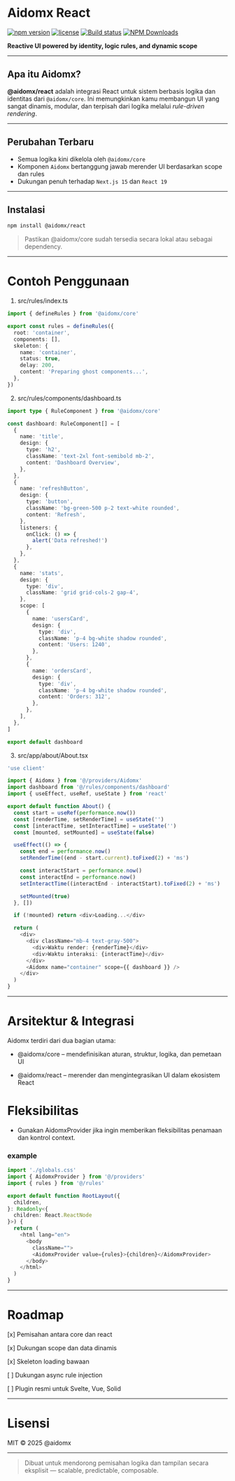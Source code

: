 # Aidomx React

[![npm version](https://img.shields.io/npm/v/@aidomx/react?color=blue&label=npm)](https://www.npmjs.com/package/@aidomx/react)
[![license](https://img.shields.io/npm/l/@aidomx/react?cacheSeconds=60)](LICENSE)
[![Build status](https://github.com/aidomx/react/actions/workflows/ci.yml/badge.svg)](#)
[![NPM Downloads](https://img.shields.io/npm/dw/%40aidomx%2Freact)](#)

**Reactive UI powered by identity, logic rules, and dynamic scope**

---

## Apa itu Aidomx?

**@aidomx/react** adalah integrasi React untuk sistem berbasis logika dan identitas dari `@aidomx/core`. Ini memungkinkan kamu membangun UI yang sangat dinamis, modular, dan terpisah dari logika melalui _rule-driven rendering_.

---

## Perubahan Terbaru

- Semua logika kini dikelola oleh `@aidomx/core`
- Komponen `Aidomx` bertanggung jawab merender UI berdasarkan scope dan rules
- Dukungan penuh terhadap `Next.js 15` dan `React 19`


---

## Instalasi

```bash
npm install @aidomx/react
```
> Pastikan @aidomx/core sudah tersedia secara lokal atau sebagai dependency.

---

# Contoh Penggunaan

1. src/rules/index.ts

```ts
import { defineRules } from '@aidomx/core'

export const rules = defineRules({
  root: 'container',
  components: [],
  skeleton: {
    name: 'container',
    status: true,
    delay: 200,
    content: 'Preparing ghost components...',
  },
})
```

2. src/rules/components/dashboard.ts

```ts
import type { RuleComponent } from '@aidomx/core'

const dashboard: RuleComponent[] = [
  {
    name: 'title',
    design: {
      type: 'h2',
      className: 'text-2xl font-semibold mb-2',
      content: 'Dashboard Overview',
    },
  },
  {
    name: 'refreshButton',
    design: {
      type: 'button',
      className: 'bg-green-500 p-2 text-white rounded',
      content: 'Refresh',
    },
    listeners: {
      onClick: () => {
        alert('Data refreshed!')
      },
    },
  },
  {
    name: 'stats',
    design: {
      type: 'div',
      className: 'grid grid-cols-2 gap-4',
    },
    scope: [
      {
        name: 'usersCard',
        design: {
          type: 'div',
          className: 'p-4 bg-white shadow rounded',
          content: 'Users: 1240',
        },
      },
      {
        name: 'ordersCard',
        design: {
          type: 'div',
          className: 'p-4 bg-white shadow rounded',
          content: 'Orders: 312',
        },
      },
    ],
  },
]

export default dashboard
```

3. src/app/about/About.tsx

```ts
'use client'

import { Aidomx } from '@/providers/Aidomx'
import dashboard from '@/rules/components/dashboard'
import { useEffect, useRef, useState } from 'react'

export default function About() {
  const start = useRef(performance.now())
  const [renderTime, setRenderTime] = useState('')
  const [interactTime, setInteractTime] = useState('')
  const [mounted, setMounted] = useState(false)

  useEffect(() => {
    const end = performance.now()
    setRenderTime((end - start.current).toFixed(2) + 'ms')

    const interactStart = performance.now()
    const interactEnd = performance.now()
    setInteractTime((interactEnd - interactStart).toFixed(2) + 'ms')

    setMounted(true)
  }, [])

  if (!mounted) return <div>Loading...</div>

  return (
    <div>
      <div className="mb-4 text-gray-500">
        <div>Waktu render: {renderTime}</div>
        <div>Waktu interaksi: {interactTime}</div>
      </div>
      <Aidomx name="container" scope={{ dashboard }} />
    </div>
  )
}
```

---

# Arsitektur & Integrasi

Aidomx terdiri dari dua bagian utama:

- @aidomx/core – mendefinisikan aturan, struktur, logika, dan pemetaan UI

- @aidomx/react – merender dan mengintegrasikan UI dalam ekosistem React

# Fleksibilitas

- Gunakan AidomxProvider jika ingin memberikan fleksibilitas penamaan dan kontrol context.

### example

```ts
import './globals.css'
import { AidomxProvider } from '@/providers'
import { rules } from '@/rules'

export default function RootLayout({
  children,
}: Readonly<{
  children: React.ReactNode
}>) {
  return (
    <html lang="en">
      <body
        className="">
        <AidomxProvider value={rules}>{children}</AidomxProvider>
      </body>
    </html>
  )
}
```

---

# Roadmap

[x] Pemisahan antara core dan react

[x] Dukungan scope dan data dinamis

[x] Skeleton loading bawaan

[ ] Dukungan async rule injection

[ ] Plugin resmi untuk Svelte, Vue, Solid

---

# Lisensi

MIT © 2025 @aidomx

---

> Dibuat untuk mendorong pemisahan logika dan tampilan secara eksplisit — scalable, predictable, composable.
